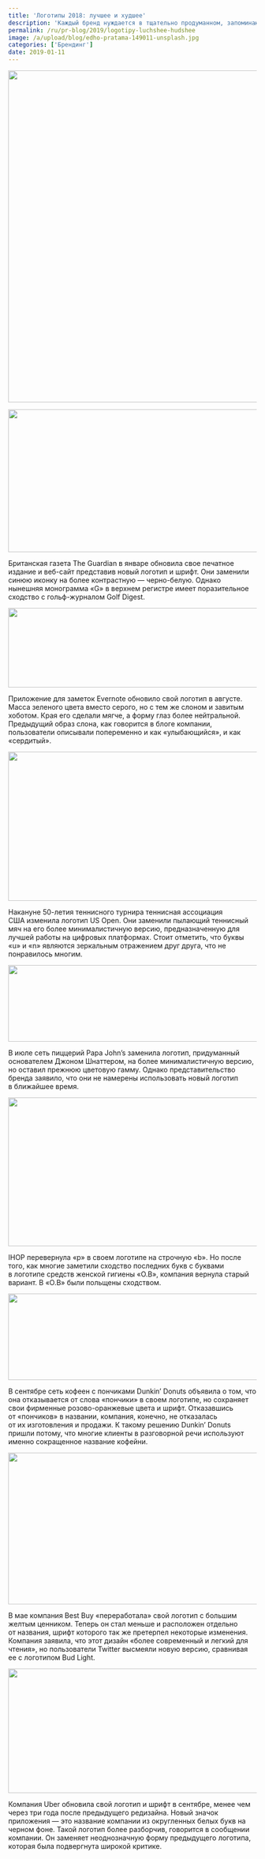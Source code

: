 ```yaml
---
title: 'Логотипы 2018: лучшее и худшее'
description: 'Каждый бренд нуждается в тщательно продуманном, запоминающемся логотипе. Но иногда для его создания требуется не одна попытка. Сильный ребрендинг способен вдохнуть новую жизнь в имидж компании, но когда он не работает, то бренд превращается в посмешище. Собрали 8 успешных и «не очень» изменений логотипов ушедшего 2018 года.'
permalink: /ru/pr-blog/2019/logotipy-luchshee-hudshee
image: /a/upload/blog/edho-pratama-149011-unsplash.jpg
categories: ['Брендинг']
date: 2019-01-11
---
```

<img src="{{ site.assets }}/upload/blog/edho-pratama-149011-unsplash.jpg" width="1008" height="672" alt="">
<p><img alt="" height="289" src="{{ site.assets }}/upload/a/img/blog/snimok_ekrana_2019-01-11_v_15.58.50.png" width="583"></p>
<p>Британская газета The Guardian в&nbsp;январе обновила свое печатное издание и&nbsp;веб-сайт представив новый логотип и&nbsp;шрифт. Они заменили синюю иконку на&nbsp;более контрастную &mdash; черно-белую. Однако нынешняя монограмма &laquo;G&raquo; в&nbsp;верхнем регистре имеет поразительное сходство с&nbsp;гольф-журналом Golf Digest.&nbsp;</p>
<p><img alt="" height="161" src="{{ site.assets }}/upload/a/img/blog/snimok_ekrana_2019-01-11_v_15.58.56.png" width="686"></p>
<p>Приложение для заметок Evernote обновило свой логотип в&nbsp;августе. Масса зеленого цвета вместо серого, но&nbsp;с&nbsp;тем&nbsp;же слоном и&nbsp;завитым хоботом. Края его сделали мягче, а&nbsp;форму глаз более нейтральной. Предыдущий образ слона, как говорится в&nbsp;блоге компании, пользователи описывали попеременно и&nbsp;как &laquo;улыбающийся&raquo;, и&nbsp;как &laquo;сердитый&raquo;.</p>
<p><img alt="" height="302" src="{{ site.assets }}/upload/a/img/blog/snimok_ekrana_2019-01-11_v_15.59.02.png" width="645"></p>
<p>Накануне 50-летия&nbsp;теннисного турнира&nbsp;теннисная ассоциация США&nbsp;изменила логотип US&nbsp;Open. Они заменили пылающий теннисный мяч на его более минималистичную версию, предназначенную для лучшей работы на&nbsp;цифровых платформах. Стоит отметить, что буквы &laquo;u&raquo; и&nbsp;&laquo;n&raquo; являются зеркальным отражением друг друга, что не понравилось многим.</p>
<p><img alt="" height="155" src="{{ site.assets }}/upload/a/img/blog/snimok_ekrana_2019-01-11_v_15.59.08.png" width="667"></p>
<p>В&nbsp;июле сеть пиццерий Papa John&rsquo;s заменила логотип, придуманный основателем Джоном Шнаттером, на&nbsp;более минималистичную версию, но оставил прежнюю цветовую гамму. Однако представительство бренда заявило, что они не намерены&nbsp;использовать новый логотип в&nbsp;ближайшее время.&nbsp;</p>
<p><img alt="" height="301" src="{{ site.assets }}/upload/a/img/blog/snimok_ekrana_2019-01-11_v_15.59.16.png" width="616"></p>
<p>IHOP перевернула &laquo;p&raquo; в&nbsp;своем логотипе на&nbsp;строчную &laquo;b&raquo;. Но&nbsp;после того, как многие заметили сходство последних букв с&nbsp;буквами в&nbsp;логотипе средств женской гигиены &laquo;O.B&raquo;, компания вернула старый вариант. В&nbsp;&laquo;O.B&raquo; были польщены сходством.&nbsp;</p>
<p><img alt="" height="175" src="{{ site.assets }}/upload/a/img/blog/snimok_ekrana_2019-01-11_v_15.59.22.png" width="652"></p>
<p>В&nbsp;сентябре сеть кофеен с&nbsp;пончиками Dunkin&rsquo; Donuts объявила о&nbsp;том, что она отказывается от&nbsp;слова &laquo;пончики&raquo; в&nbsp;своем логотипе, но сохраняет свои фирменные розово-оранжевые цвета и&nbsp;шрифт. Отказавшись от&nbsp;&laquo;пончиков&raquo; в&nbsp;названии, компания, конечно, не&nbsp;отказалась от&nbsp;их&nbsp;изготовления и&nbsp;продажи. К&nbsp;такому решению Dunkin&rsquo; Donuts пришли потому, что многие клиенты в&nbsp;разговорной речи используют именно сокращенное название кофейни.</p>
<p><img alt="" height="307" src="{{ site.assets }}/upload/a/img/blog/snimok_ekrana_2019-01-11_v_15.59.29.png" width="643"></p>
<p>В&nbsp;мае компания Best Buy &laquo;переработала&raquo; свой логотип с&nbsp;большим желтым ценником. Теперь он&nbsp;стал меньше и&nbsp;расположен отдельно от&nbsp;названия, шрифт которого так&nbsp;же претерпел некоторые изменения. Компания заявила, что этот дизайн &laquo;более современный и&nbsp;легкий для чтения&raquo;, но&nbsp;пользователи Twitter высмеяли новую версию, сравнивая ее с&nbsp;логотипом Bud Light.</p>
<p><img alt="" height="252" src="{{ site.assets }}/upload/a/img/blog/snimok_ekrana_2019-01-11_v_15.59.35.png" width="526"></p>
<p>Компания Uber обновила свой логотип и&nbsp;шрифт в&nbsp;сентябре, менее чем через три года после предыдущего редизайна. Новый значок приложения&nbsp;&mdash; это название компании из&nbsp;округленных&nbsp;белых букв на черном фоне. Такой логотип более разборчив, говорится в&nbsp;сообщении компании. Он&nbsp;заменяет неоднозначную форму предыдущего логотипа, которая была подвергнута широкой критике.</p>
